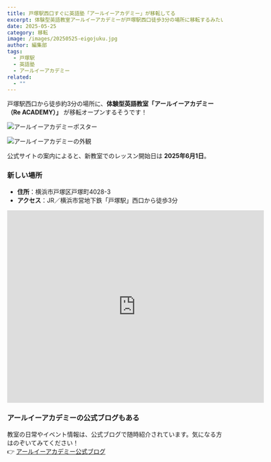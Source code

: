 ```yaml
---
title: 戸塚駅西口すぐに英語塾「アールイーアカデミー」が移転してる
excerpt: 体験型英語教室アールイーアカデミーが戸塚駅西口徒歩3分の場所に移転するみたい
date: 2025-05-25
category: 移転
image: /images/20250525-eigojuku.jpg
author: 編集部
tags:
  - 戸塚駅
  - 英語塾
  - アールイーアカデミー
related:
  - ""
---
```


戸塚駅西口から徒歩約3分の場所に、**体験型英語教室「アールイーアカデミー（Re ACADEMY）」** が移転オープンするそうです！

<Img src="/images/20250525-eigojuku.jpg"
     alt="アールイーアカデミーポスター"
     class="mx-auto w-full md:w-2/3 rounded-lg shadow-md mb-8" />

<Img src="/images/20250525-eigojuku2.jpg"
     alt="アールイーアカデミーの外観"
     class="mx-auto w-full md:w-2/3 rounded-lg shadow-md mb-8" />

公式サイトの案内によると、新教室でのレッスン開始日は **2025年6月1日**。

### 新しい場所

- **住所**：横浜市戸塚区戸塚町4028-3
- **アクセス**：JR／横浜市営地下鉄「戸塚駅」西口から徒歩3分

<iframe src="https://www.google.com/maps/embed?pb=!1m18!1m12!1m3!1d3252.2241776289447!2d139.52933027577527!3d35.399693472679424!2m3!1f0!2f0!3f0!3m2!1i1024!2i768!4f13.1!3m3!1m2!1s0x60185a83477493d7%3A0x3ee064db1a8d84f0!2z44CSMjQ0LTAwMDMg56We5aWI5bed55yM5qiq5rWc5biC5oi45aGa5Yy65oi45aGa55S677yU77yQ77yS77yY4oiS77yT!5e0!3m2!1sja!2sjp!4v1748767000013!5m2!1sja!2sjp" width="600" height="450" style="border:0;" allowfullscreen="" loading="lazy" referrerpolicy="no-referrer-when-downgrade"></iframe>

### アールイーアカデミーの公式ブログもある

教室の日常やイベント情報は、公式ブログで随時紹介されています。気になる方はのぞいてみてください！  
👉 [アールイーアカデミー公式ブログ](https://reacademy-manabi.com/blog-menu/)
